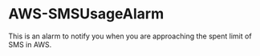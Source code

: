 # AWS-SMSUsageAlarm
This is an alarm to notify you when you are approaching the spent limit of SMS in AWS.
